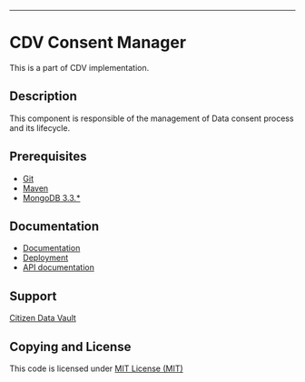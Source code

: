 ---

# CDV Consent Manager
This is a part of CDV implementation.

## Description
This component is responsible of the management of Data consent process and its lifecycle. 

## Prerequisites
-   [Git](https://git-scm.com/downloads)
-   [Maven](https://maven.apache.org/download.cgi)
-   [MongoDB 3.3.*](https://www.mongodb.com/download-center#community)

## Documentation
- [Documentation ](doc/)
- [Deployment](doc/deployment.md)
- [API documentation](doc/api/)


## Support 
[Citizen Data Vault]()

## Copying and License
This code is licensed under [MIT License (MIT)](LICENSE)